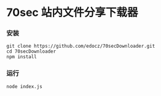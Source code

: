 70sec 站内文件分享下载器
====

### 安装

```shell
git clone https://github.com/edocz/70secDownloader.git
cd 70secDownloader
npm install
```

### 运行

```shell
node index.js
```
